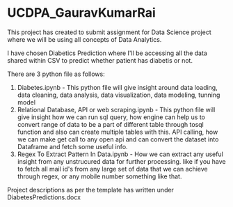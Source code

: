 # UCDPA_GauravKumarRai

This project has created to submit assignment for Data Science project where we will be using all concepts of Data Analytics.

I have chosen Diabetics Prediction where I'll be accessing all the data shared within CSV to predict whether patient has diabetis or not.

There are 3 python file as follows:
1. Diabetes.ipynb - This python file will give insight around data loading, data cleaning, data analysis, data visualization, data modeling, tunning model
2. Relational Database, API or web scraping.ipynb - This python file will give insight how we can run sql query, how engine can help us to convert range of data to be a part of different table through tosql function and also can create multiple tables with this. API calling, how we can make get call to any open api and can convert the dataset into Dataframe and fetch some useful info.
3. Regex To Extract Pattern In Data.ipynb - How we can extract any useful insight from any unstrucured data for further processing. like if you have to fetch all mail id's from any large set of data that we can achieve through regex, or any mobile number something like that.

Project descriptions as per the template has written under DiabetesPredictions.docx
